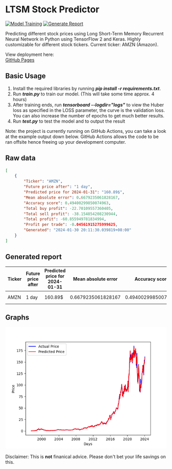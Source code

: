 # **LTSM Stock Predictor**
[![Model Training](https://github.com/yapkhaichuen/LTSM-Stock-Predictor/actions/workflows/model-training.yml/badge.svg)](https://github.com/yapkhaichuen/LTSM-Stock-Predictor/actions/workflows/model-training.yml) [![Generate Report](https://github.com/yapkhaichuen/LTSM-Stock-Predictor/actions/workflows/generate-report.yml/badge.svg?event=workflow_dispatch)](https://github.com/yapkhaichuen/LTSM-Stock-Predictor/actions/workflows/generate-report.yml)

Predicting different stock prices using Long Short-Term Memory Recurrent Neural Network in Python using TensorFlow 2 and Keras. Highly customizable for different stock tickers. Current ticker: AMZN (Amazon).

View deployment here: <br>
[GitHub Pages](https://yapkhaichuen.github.io/LTSM-Stock-Predictor)

## **Basic Usage**
1. Install the required libraries by running ***pip install -r requirements.txt***.
1. Run ***train.py*** to train our model. (This will take some time approx. 4 hours)
2. After training ends, run ***tensorboard --logdir="logs"*** to view the Huber loss as specified in the LOSS parameter, the curve is the validation loss. You can also increase the number of epochs to get much better results.
3. Run ***test.py*** to test the model and to output the result

Note: the project is currently running on GitHub Actions, you can take a look at the example output down below. GitHub Actions allows the code to be ran offsite hence freeing up your development computer.

## **Raw data**
<!-- MARKDOWN-AUTO-DOCS:START (CODE:src=https://raw.githubusercontent.com/yapkhaichuen/LTSM-Stock-Predictor/main/data.json) -->
<!-- The below code snippet is automatically added from https://raw.githubusercontent.com/yapkhaichuen/LTSM-Stock-Predictor/main/data.json -->
```json
[
    {
        "Ticker": "AMZN",
        "Future price after": "1 day",
        "Predicted price for 2024-01-31": "160.89$",
        "Mean absolute error": 0.6679235061828167,
        "Accuracy score": 0.49400299850074963,
        "Total buy profit": -22.70109557360405,
        "Total sell profit": -38.154854208230944,
        "Total profit": -60.855949781834994,
        "Profit per trade": -0.04561915275999625,
        "Generated": "2024-01-30 20:11:30.039819+08:00"
    }
]
```
<!-- The below code snippet is automatically added from https://raw.githubusercontent.com/yapkhaichuen/LTSM-Stock-Predictor/main/data.json -->
<!-- MARKDOWN-AUTO-DOCS:END -->

## **Generated report**
<!-- MARKDOWN-AUTO-DOCS:START (JSON_TO_HTML_TABLE:src=./data.json) -->
<table class="JSON-TO-HTML-TABLE"><thead><tr><th class="ticker-th">Ticker</th><th class="future-price-after-th">Future price after</th><th class="predicted-price-for-2024-01-31-th">Predicted price for 2024-01-31</th><th class="mean-absolute-error-th">Mean absolute error</th><th class="accuracy-score-th">Accuracy score</th><th class="total-buy-profit-th">Total buy profit</th><th class="total-sell-profit-th">Total sell profit</th><th class="total-profit-th">Total profit</th><th class="profit-per-trade-th">Profit per trade</th><th class="generated-th">Generated</th></tr></thead><tbody ><tr ><td class="ticker-td td_text">AMZN</td><td class="future-price-after-td td_text">1 day</td><td class="predicted-price-for-2024-01-31-td td_text">160.89$</td><td class="mean-absolute-error-td td_num">0.6679235061828167</td><td class="accuracy-score-td td_num">0.49400299850074963</td><td class="total-buy-profit-td td_num">-22.70109557360405</td><td class="total-sell-profit-td td_num">-38.154854208230944</td><td class="total-profit-td td_num">-60.855949781834994</td><td class="profit-per-trade-td td_num">-0.04561915275999625</td><td class="generated-td td_text">2024-01-30 20:11:30.039819+08:00</td></tr></tbody></table>
<!-- MARKDOWN-AUTO-DOCS:END -->

## **Graphs**
![graph](./graphs/prediction.png)


Disclaimer: This is **not** finanical advice. Please don't bet your life savings on this.
